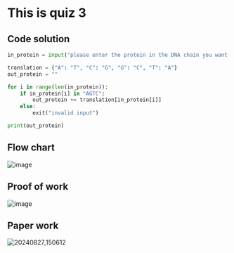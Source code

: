 # This is quiz 3

## Code solution
```.py
in_protein = input("please enter the protein in the DNA chain you want to translate: ")

translation = {"A": "T", "C": "G", "G": "C", "T": "A"}
out_protein = ""

for i in range(len(in_protein)):
    if in_protein[i] in "AGTC":
        out_protein += translation[in_protein[i]]
    else:
        exit("invalid input")

print(out_protein)
```

## Flow chart
![image](https://github.com/user-attachments/assets/1c88bbed-b34b-49ea-91ba-8fdb4a6f2dd8)


## Proof of work
![image](https://github.com/user-attachments/assets/573c7c1d-abaf-4921-a752-404eac0c70ec)

## Paper work
![20240827_150612](https://github.com/user-attachments/assets/32efc874-118f-484b-979c-07f8953fca08)

